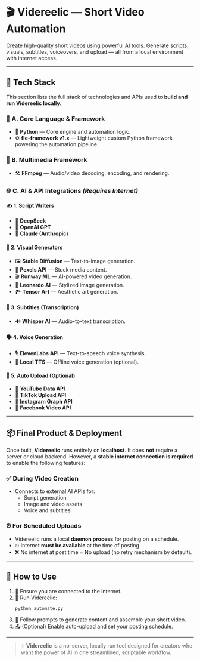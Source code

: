 # 🎬 Videreelic — Short Video Automation  

Create high-quality short videos using powerful AI tools. Generate scripts, visuals, subtitles, voiceovers, and upload — all from a local environment with internet access.

---

## 🧱 Tech Stack

This section lists the full stack of technologies and APIs used to **build and run Videreelic locally**.

### 🔹 A. Core Language & Framework
- 🐍 **Python** — Core engine and automation logic.
- ⚙️ **fle-framework v1.x** — Lightweight custom Python framework powering the automation pipeline.

### 🎥 B. Multimedia Framework
- 🛠 **FFmpeg** — Audio/video decoding, encoding, and rendering.

### 🌐 C. AI & API Integrations *(Requires Internet)*

#### ✍️ 1. Script Writers
- 📝 **DeepSeek**
- 🤖 **OpenAI GPT**
- 🧠 **Claude (Anthropic)**

#### 🎨 2. Visual Generators
- 🖼 **Stable Diffusion** — Text-to-image generation.
- 📸 **Pexels API** — Stock media content.
- 🎬 **Runway ML** — AI-powered video generation.
- 🎨 **Leonardo AI** — Stylized image generation.
- 🏞 **Tensor Art** — Aesthetic art generation.

#### 🎤 3. Subtitles (Transcription)
- 🔊 **Whisper AI** — Audio-to-text transcription.

#### 🗣 4. Voice Generation
- 🎙 **ElevenLabs API** — Text-to-speech voice synthesis.
- 📍 **Local TTS** — Offline voice generation (optional).

#### 📡 5. Auto Upload (Optional)
- 🎥 **YouTube Data API**
- 🎵 **TikTok Upload API**
- 📸 **Instagram Graph API**
- 📢 **Facebook Video API**

---

## 📦 Final Product & Deployment

Once built, **Videreelic** runs entirely on **localhost**. It does **not** require a server or cloud backend. However, a **stable internet connection is required** to enable the following features:

### ✅ During Video Creation
- Connects to external AI APIs for:
  - Script generation
  - Image and video assets
  - Voice and subtitles

### ⏰ For Scheduled Uploads
- Videreelic runs a local **daemon process** for posting on a schedule.
- ⏲ Internet **must be available** at the time of posting.
- ❌ No internet at post time = No upload (no retry mechanism by default).

---

## 🚀 How to Use

1. 🔌 Ensure you are connected to the internet.
2. 🐍 Run Videreelic:
   ```bash
   python automate.py
   ```
3. 🧠 Follow prompts to generate content and assemble your short video.
4. 📤 (Optional) Enable auto-upload and set your posting schedule.

---

> 💡 **Videreelic** is a no-server, locally run tool designed for creators who want the power of AI in one streamlined, scriptable workflow.
